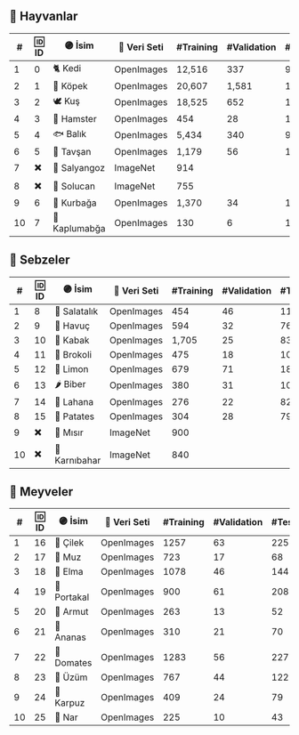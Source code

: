 ## 🦋 Hayvanlar
| #  | 🆔 ID  | 🟣 İsim       | 🔗 Veri Seti | #Training | #Validation | #Testing |
| -- | ------ | ------------- | ------------ | --------- | ----------- | -------- |
| 1  | 0      | 🐈 Kedi       | OpenImages   | 12,516    | 337         | 982      |
| 2  | 1      | 🐩 Köpek      | OpenImages   | 20,607    | 1,581       | 1,967    |
| 3  | 2      | 🕊 Kuş         | OpenImages   | 18,525    | 652         | 1,997    |
| 4  | 3      | 🐹 Hamster    | OpenImages   | 454       | 28          | 121      |
| 5  | 4      | 🐟 Balık      | OpenImages   | 5,434     | 340         | 914      |
| 6  | 5      | 🐰 Tavşan     | OpenImages   | 1,179     | 56          | 184      |
| 7  | ✖️    | 🐌 Salyangoz  | ImageNet     | 914       |             |          |
| 8  | ✖️    | 🐛 Solucan    | ImageNet     | 755       |             |          |
| 9  | 6      | 🐸 Kurbağa    | OpenImages   | 1,370     | 34          | 102      |
| 10 | 7      | 🐢 Kaplumabğa | OpenImages   | 130       | 6           | 16       |

## 🥦 Sebzeler
| #  | 🆔 ID  | 🟣 İsim      | 🔗 Veri Seti | #Training | #Validation | #Testing |
| -- | ------ |-------------- | ------------ | --------- | ----------- | -------- |
| 1  | 8      | 🥒 Salatalık  | OpenImages   | 454       | 46          | 115      |
| 2  | 9      | 🥕 Havuç      | OpenImages   | 594       | 32          | 76       |
| 3  | 10     | 🎃 Kabak      | OpenImages   | 1,705     | 25          | 83       |
| 4  | 11     | 🥦 Brokoli    | OpenImages   | 475       | 18          | 108      |
| 5  | 12     | 🍋 Limon      | OpenImages   | 679       | 71          | 184      |
| 6  | 13     | 🌶 Biber       | OpenImages   | 380       | 31          | 102      |
| 7  | 14     | 🥬 Lahana     | OpenImages   | 276       | 22          | 82       |
| 8  | 15     | 🥔 Patates    | OpenImages   | 304       | 28          | 79       |
| 9  | ✖️     | 🌽 Mısır      | ImageNet     | 900       |             |          |
| 10 | ✖️     | 🥦 Karnıbahar | ImageNet     | 840       |             |          |

## 🍓 Meyveler
| #  | 🆔 ID  | 🟣 İsim        | 🔗 Veri Seti | #Training | #Validation | #Testing |
| -- | ------ | -------------- | ------------ | --------- | ----------- | -------- |
| 1  | 16     | 🍓 Çilek       | OpenImages   | 1257      | 63          | 225      |
| 2  | 17     | 🍌 Muz         | OpenImages   | 723       | 17          | 68       |
| 3  | 18     | 🍎 Elma        | OpenImages   | 1078      | 46          | 144      |
| 4  | 19     | 🍊 Portakal    | OpenImages   | 900       | 61          | 208      |
| 5  | 20     | 🍐 Armut       | OpenImages   | 263       | 13          | 52       |
| 6  | 21     | 🍍 Ananas      | OpenImages   | 310       | 21          | 70       |
| 7  | 22     | 🍅 Domates     | OpenImages   | 1283      | 56          | 227      |
| 8  | 23     | 🍇 Üzüm        | OpenImages   | 767       | 44          | 122      |
| 9  | 24     | 🍉 Karpuz      | OpenImages   | 409       | 24          | 79       |
| 10 | 25    | 🍁 Nar         | OpenImages   | 225       | 10          | 43       |
